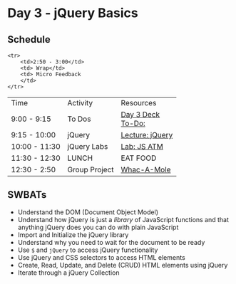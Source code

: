 # Day 3 - jQuery Basics

## Schedule

<table>
    <tr>
        <td>Time</td>
        <td>Activity</td>
        <td>Resources</td>
    </tr>
    <tr>
        <td>9:00 - 9:15</td>
        <td> To Dos</td>
        <td>
            <a href="#">Day 3 Deck</a>
            <br>
            <a href="#">To-Do:</a>
            <br>
        </td>
    </tr>
    <tr>
        <td>9:15 - 10:00</td>
        <td>jQuery</td>
        <td> 
            <a href="lectures/jquery-basics/LECTURE.md">Lecture: jQuery</a>
        </td>
    </tr>
    <tr>
        <td>10:00 - 11:30</td>
        <td>jQuery Labs</td>
        <td> 
            <a href="https://github.com/learn-co-curriculum/Js-Atm-Function-Based">Lab: JS ATM</a>
        </td>
    </tr>
    <tr>
        <td>11:30 - 12:30</td>
        <td> LUNCH</td>
        <td> EAT FOOD </td>
    </tr>
    <tr>
        <td>12:30 - 2:50</td>
        <td> Group Project </td>
        <td> 
            <a href="https://github.com/learn-co-curriculum/hs-whac-a-mole">Whac-A-Mole</a>
         </td>
    </tr>

    <tr>
        <td>2:50 - 3:00</td>
        <td> Wrap</td>
        <td> Micro Feedback
        </td>
    </tr>
</table>

## SWBATs

+ Understand the DOM (Document Object Model)
+ Understand how jQuery is just a *library* of JavaScript functions and that anything jQuery does you can do with plain JavaScript
+ Import and Initialize the jQuery library
+ Understand why you need to wait for the document to be ready
+ Use `$` and `jQuery` to access jQuery functionality
+ Use jQuery and CSS selectors to access HTML elements
+ Create, Read, Update, and Delete (CRUD) HTML elements using jQuery
+ Iterate through a jQuery Collection
